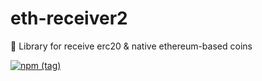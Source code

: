 # eth-receiver2
🚀 Library for receive erc20 &amp; native ethereum-based coins

[![npm (tag)](https://img.shields.io/npm/v/eth-receiver2)](https://www.npmjs.com/package/eth-receiver2)

